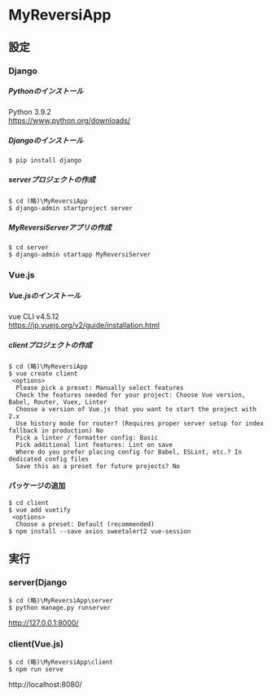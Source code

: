 # MyReversiApp

## 設定

### Django

##### Pythonのインストール
Python 3.9.2  
https://www.python.org/downloads/

##### Djangoのインストール
```
$ pip install django
```

##### serverプロジェクトの作成
```
$ cd (略)\MyReversiApp
$ django-admin startproject server
```

##### MyReversiServerアプリの作成
```
$ cd server
$ django-admin startapp MyReversiServer
```

### Vue.js

##### Vue.jsのインストール
vue CLI v4.5.12  
https://jp.vuejs.org/v2/guide/installation.html

##### clientプロジェクトの作成
```
$ cd (略)\MyReversiApp
$ vue create client
 <options>
  Please pick a preset: Manually select features
  Check the features needed for your project: Choose Vue version, Babel, Router, Vuex, Linter
  Choose a version of Vue.js that you want to start the project with 2.x
  Use history mode for router? (Requires proper server setup for index fallback in production) No
  Pick a linter / formatter config: Basic
  Pick additional lint features: Lint on save
  Where do you prefer placing config for Babel, ESLint, etc.? In dedicated config files
  Save this as a preset for future projects? No
```

#### パッケージの追加
```
$ cd client
$ vue add vuetify
 <options>
  Choose a preset: Default (recommended)
$ npm install --save axios sweetalert2 vue-session
```

## 実行

### server(Django
```
$ cd (略)\MyReversiApp\server
$ python manage.py runserver
```
http://127.0.0.1:8000/

### client(Vue.js)
```
$ cd (略)\MyReversiApp\client
$ npm run serve
```
http://localhost:8080/

